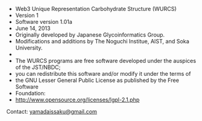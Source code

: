 
 * Web3 Unique Representation Carbohydrate Structure (WURCS)
 * Version 1
 * Software version 1.01a
 * June 14, 2013
 * Originally developed by Japanese Glycoinformatics Group.
 * Modifications and additions by The Noguchi Institue, AIST, and Soka University.
 *
 * The WURCS programs are free software developed under the auspices of the JST/NBDC;
 * you can redistribute this software and/or modify it under the terms of
 * the GNU Lesser General Public License as published by the Free Software
 * Foundation:
 * http://www.opensource.org/licenses/lgpl-2.1.php

Contact: yamadaissaku@gmail.com
